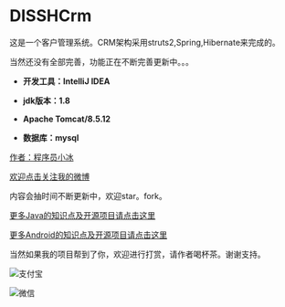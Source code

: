 # DISSHCrm

这是一个客户管理系统。CRM架构采用struts2,Spring,Hibernate来完成的。

当然还没有全部完善，功能正在不断完善更新中。。。

- **开发工具：IntelliJ IDEA**   

- **jdk版本：1.8** 

- **Apache Tomcat/8.5.12** 

- **数据库：mysql**

[作者：程序员小冰](http://blog.csdn.net/qq_21376985)

[欢迎点击关注我的微博](http://weibo.com/mcxiaobing)

内容会抽时间不断更新中，欢迎star。fork。


[更多Java的知识点及开源项目请点击这里](https://github.com/QQ986945193/DavidNotes/blob/master/JavaNote.md)

[更多Android的知识点及开源项目请点击这里](https://github.com/QQ986945193/DavidNotes/blob/master/AndroidNote.md)

当然如果我的项目帮到了你，欢迎进行打赏，请作者喝杯茶。谢谢支持。

![支付宝](http://img.blog.csdn.net/20170824172803870?watermark/2/text/aHR0cDovL2Jsb2cuY3Nkbi5uZXQvcXFfMjEzNzY5ODU=/font/5a6L5L2T/fontsize/400/fill/I0JBQkFCMA==/dissolve/70/gravity/SouthEast)

![微信](http://img.blog.csdn.net/20170824172832927?watermark/2/text/aHR0cDovL2Jsb2cuY3Nkbi5uZXQvcXFfMjEzNzY5ODU=/font/5a6L5L2T/fontsize/400/fill/I0JBQkFCMA==/dissolve/70/gravity/SouthEast)
